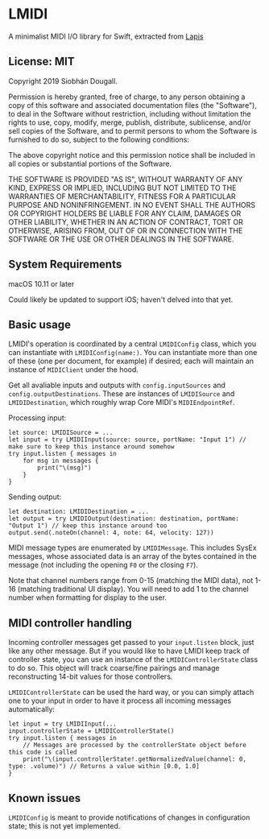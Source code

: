 # LMIDI

A minimalist MIDI I/O library for Swift, extracted from [Lapis](https://lapis.app/)

## License: MIT

Copyright 2019 Siobhán Dougall.

Permission is hereby granted, free of charge, to any person obtaining a copy of this software and associated documentation files (the "Software"), to deal in the Software without restriction, including without limitation the rights to use, copy, modify, merge, publish, distribute, sublicense, and/or sell copies of the Software, and to permit persons to whom the Software is furnished to do so, subject to the following conditions:

The above copyright notice and this permission notice shall be included in all copies or substantial portions of the Software.

THE SOFTWARE IS PROVIDED "AS IS", WITHOUT WARRANTY OF ANY KIND, EXPRESS OR IMPLIED, INCLUDING BUT NOT LIMITED TO THE WARRANTIES OF MERCHANTABILITY, FITNESS FOR A PARTICULAR PURPOSE AND NONINFRINGEMENT. IN NO EVENT SHALL THE AUTHORS OR COPYRIGHT HOLDERS BE LIABLE FOR ANY CLAIM, DAMAGES OR OTHER LIABILITY, WHETHER IN AN ACTION OF CONTRACT, TORT OR OTHERWISE, ARISING FROM, OUT OF OR IN CONNECTION WITH THE SOFTWARE OR THE USE OR OTHER DEALINGS IN THE SOFTWARE.

## System Requirements

macOS 10.11 or later

Could likely be updated to support iOS; haven't delved into that yet.

## Basic usage

LMIDI's operation is coordinated by a central `LMIDIConfig` class, which you can instantiate with `LMIDIConfig(name:)`. You can instantiate more than one of these (one per document, for example) if desired; each will maintain an instance of `MIDIClient` under the hood. 

Get all avaliable inputs and outputs with `config.inputSources` and `config.outputDestinations`. These are instances of `LMIDISource` and `LMIDIDestination`, which roughly wrap Core MIDI's `MIDIEndpointRef`.

Processing input:

    let source: LMIDISource = ...
    let input = try LMIDIInput(source: source, portName: "Input 1") // make sure to keep this instance around somehow
    try input.listen { messages in
        for msg in messages {
            print("\(msg)")
        }
    }

Sending output:

    let destination: LMIDIDestination = ...
    let output = try LMIDIOutput(destination: destination, portName: "Output 1") // keep this instance around too
    output.send(.noteOn(channel: 4, note: 64, velocity: 127))

MIDI message types are enumerated by `LMIDIMessage`. This includes SysEx messages, whose associated data is an array of the bytes contained in the message (not including the opening `F0` or the closing `F7`).

Note that channel numbers range from 0-15 (matching the MIDI data), not 1-16 (matching traditional UI display). You will need to add 1 to the channel number when formatting for display to the user. 

## MIDI controller handling

Incoming controller messages get passed to your `input.listen` block, just like any other message. But if you would like to have LMIDI keep track of controller state, you can use an instance of the `LMIDIControllerState` class to do so. This object will track coarse/fine pairings and manage reconstructing 14-bit values for those controllers.

`LMIDIControllerState` can be used the hard way, or you can simply attach one to your input in order to have it process all incoming messages automatically:

    let input = try LMIDIInput(...
    input.controllerState = LMIDIControllerState()
    try input.listen { messages in
        // Messages are processed by the controllerState object before this code is called
        print("\(input.controllerState!.getNormalizedValue(channel: 0, type: .volume)") // Returns a value within [0.0, 1.0]
    }

## Known issues

`LMIDIConfig` is meant to provide notifications of changes in configuration state; this is not yet implemented.
